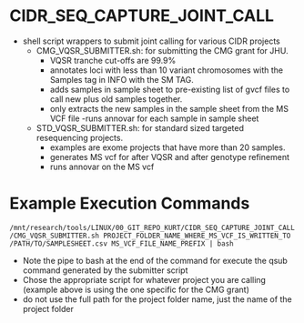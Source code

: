 # CIDR_SEQ_CAPTURE_JOINT_CALL
- shell script wrappers to submit joint calling for various CIDR projects
  - CMG_VQSR_SUBMITTER.sh: for submitting the CMG grant for JHU.
    - VQSR tranche cut-offs are 99.9%
    - annotates loci with less than 10 variant chromosomes with the Samples tag in INFO with the SM TAG.
    - adds samples in sample sheet to pre-existing list of gvcf files to call new plus old samples together.
    - only extracts the new samples in the sample sheet from the MS VCF file
      -runs annovar for each sample in sample sheet
  - STD_VQSR_SUBMITTER.sh: for standard sized targeted resequencing projects.
    - examples are exome projects that have more than 20 samples.
    - generates MS vcf for after VQSR and after genotype refinement
    - runs annovar on the MS vcf
    
# Example Execution Commands

`/mnt/research/tools/LINUX/00_GIT_REPO_KURT/CIDR_SEQ_CAPTURE_JOINT_CALL/CMG_VQSR_SUBMITTER.sh PROJECT_FOLDER_NAME_WHERE_MS_VCF_IS_WRITTEN_TO /PATH/TO/SAMPLESHEET.csv MS_VCF_FILE_NAME_PREFIX | bash`

- Note the pipe to bash at the end of the command for execute the qsub command generated by the submitter script
- Chose the appropriate script for whatever project you are calling (example above is using the one specific for the CMG grant)
- do not use the full path for the project folder name, just the name of the project folder
